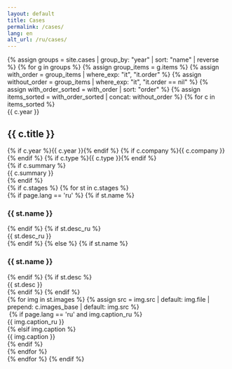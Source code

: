 ```yaml
---
layout: default
title: Cases
permalink: /cases/
lang: en
alt_url: /ru/cases/
---
```

<div class="featured-cases">
  {% assign groups = site.cases | group_by: "year" | sort: "name" | reverse %}
  {% for g in groups %}
    {% assign group_items = g.items %}
    {% assign with_order = group_items | where_exp: "it", "it.order" %}
    {% assign without_order = group_items | where_exp: "it", "it.order == nil" %}
    {% assign with_order_sorted = with_order | sort: "order" %}
    {% assign items_sorted = with_order_sorted | concat: without_order %}
    {% for c in items_sorted %}
      <div class="case-block">
        <div class="case-year-rail">{{ c.year }}</div>
        <div class="case-meta2">
          <div class="case-title-row">
            <h2 class="case-title3">{{ c.title }}</h2>
          </div>
          <div class="case-meta2-inline">
            {% if c.year %}<span class="case-year-inline">{{ c.year }}</span>{% endif %}
            {% if c.company %}<span class="case-company">{{ c.company }}</span>{% endif %}
            {% if c.type %}<span class="case-type">{{ c.type }}</span>{% endif %}
          </div>
          {% if c.summary %}<div class="case-summary2">{{ c.summary }}</div>{% endif %}
        </div>
{% if c.stages %}
  {% for st in c.stages %}
    <div class="stage-header">
      {% if page.lang == 'ru' %}
        {% if st.name %}<h3 class="case-title2">{{ st.name }}</h3>{% endif %}
        {% if st.desc_ru %}<div class="stage-summary">{{ st.desc_ru }}</div>{% endif %}
      {% else %}
        {% if st.name %}<h3 class="case-title2">{{ st.name }}</h3>{% endif %}
        {% if st.desc %}<div class="stage-summary">{{ st.desc }}</div>{% endif %}
      {% endif %}
    </div>
    <div class="case-gallery">
      {% for img in st.images %}
        {% assign src = img.src | default: img.file | prepend: c.images_base | default: img.src %}
        <div class="case-gallery-item">
          <img class="case-thumb2 lazy-img" data-src="{{ site.baseurl }}{{ src }}" alt="">
          {% if page.lang == 'ru' and img.caption_ru %}
            <div class="case-thumb-caption">{{ img.caption_ru }}</div>
          {% elsif img.caption %}
            <div class="case-thumb-caption">{{ img.caption }}</div>
          {% endif %}
        </div>
      {% endfor %}
    </div>
  {% endfor %}
{% endif %}
</div>